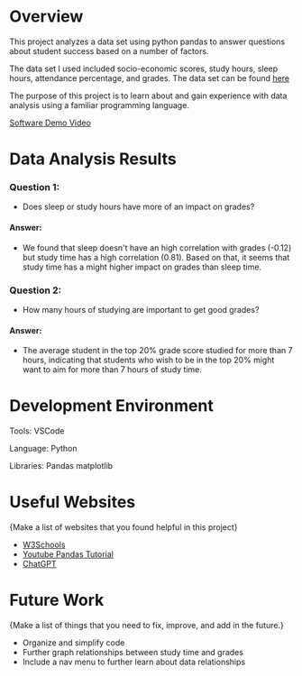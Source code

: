 # Overview

This project analyzes a data set using python pandas to answer questions about student success based on a number of factors. 

The data set I used included socio-economic scores, study hours, sleep hours, attendance percentage, and grades. The data set can be found [here](https://www.kaggle.com/datasets/stealthtechnologies/predict-student-performance-dataset)

The purpose of this project is to learn about and gain experience with data analysis using a familiar programming language.

[Software Demo Video](https://youtu.be/f10-EA9yJks)

# Data Analysis Results

### Question 1: 
- Does sleep or study hours have more of an impact on grades?
#### Answer: 
- We found that sleep doesn't have an high correlation with grades (-0.12) but study time has a high correlation (0.81).
Based on that, it seems that study time has a might higher impact on grades than sleep time. 

### Question 2:
- How many hours of studying are important to get good grades?
#### Answer: 
- The average student in the top 20% grade score studied for more than 7 hours, indicating that students who wish to be in the top 20% might want to aim for more than 7 hours of study time. 

# Development Environment

Tools: VSCode

Language: Python

Libraries: Pandas matplotlib

# Useful Websites

{Make a list of websites that you found helpful in this project}
* [W3Schools](https://www.w3schools.com/python/pandas/default.asp)
* [Youtube Pandas Tutorial ](https://youtu.be/vmEHCJofslg?si=60_s51UA_72i_AQR)
* [ChatGPT](https://chatgpt.com/)

# Future Work

{Make a list of things that you need to fix, improve, and add in the future.}
* Organize and simplify code
* Further graph relationships between study time and grades
* Include a nav menu to further learn about data relationships